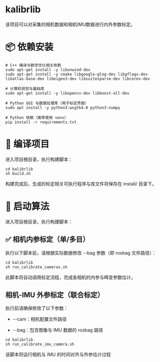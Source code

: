 # kalibrlib
该项目可以对采集的相机数据和相机IMU数据进行内外参数标定。

# 📦 依赖安装
```
# C++ 编译与数学优化相关依赖
sudo apt-get install -y libunwind-dev
sudo apt-get install -y cmake libgoogle-glog-dev libgflags-dev libatlas-base-dev libeigen3-dev libsuitesparse-dev libceres-dev

# 计算机视觉与基础库
sudo apt-get install -y libopencv-dev libboost-all-dev 

# Python GUI 与数据处理库（用于标定界面）
sudo apt install -y python3-wxgtk4.0 python3-numpy

# Python 依赖（推荐使用 venv）
pip install -r requirements.txt

```

# 🧱 编译项目
进入项目根目录，执行构建脚本：
```
cd kalibrlib
sh build.sh
```
构建完成后，生成的标定相关可执行程序与库文件将保存在 install/ 目录下。

# 🚀 启动算法
进入项目根目录，执行构建脚本：

## ✅ 相机内参标定（单/多目）
执行以下脚本前，请根据实际数据修改 --bag 参数（即 rosbag 文件路径）：
```
cd kalibrlib
sh run_calibrate_cameras.sh
```
此脚本将自动调用标定流程，完成各相机的内参与畸变参数估计。

## 相机-IMU 外参标定（联合标定）
执行前请确保修改了以下参数：

- --cam：相机配置文件路径

- --bag：包含图像与 IMU 数据的 rosbag 路径
```
cd kalibrlib
sh run_calibrate_imu_camera.sh
```
该脚本将运行相机与 IMU 的时间对齐与外参估计过程